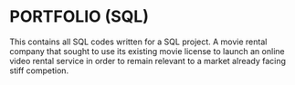 # PORTFOLIO (SQL)
This contains all SQL codes written for a SQL project. A movie rental company that sought to use its existing movie license 
to launch an online video rental service in order to remain relevant to a market already facing stiff competion. 

